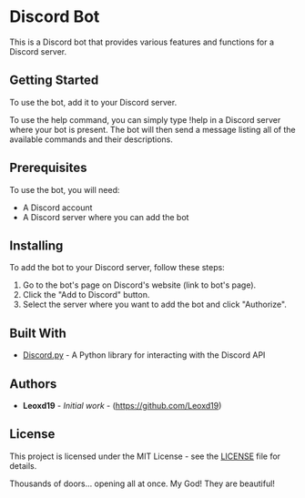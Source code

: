 # Discord Bot

This is a Discord bot that provides various features and functions for a Discord server.

## Getting Started

To use the bot, add it to your Discord server.

To use the help command, you can simply type !help in a Discord server where your bot is present. The bot will then send a message listing all of the available commands and their descriptions.

## Prerequisites

To use the bot, you will need:

- A Discord account
- A Discord server where you can add the bot

## Installing

To add the bot to your Discord server, follow these steps:

1. Go to the bot's page on Discord's website (link to bot's page).
2. Click the "Add to Discord" button.
3. Select the server where you want to add the bot and click "Authorize".

## Built With

- [Discord.py](https://github.com/Rapptz/discord.py) - A Python library for interacting with the Discord API

## Authors

- **Leoxd19** - *Initial work* - (https://github.com/Leoxd19)

## License

This project is licensed under the MIT License - see the [LICENSE](LICENSE) file for details.







 Thousands of doors... opening all at once. My God! They are beautiful!
